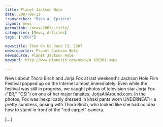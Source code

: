 ```yaml
---
title: Planet Jackson Hole
date: 2007-06-13
transcriber: "Mika A. Epstein"
layout: news
permalink: /news/2007/:title/
categories: [News, Articles]
tags: ["2007"]

newstitle: Them On Us June 13, 2007
newsreporter: Planet Jackson Hole
newssource: Planet Jackson Hole
newsurl: http://www.planetjh.com/news/A_101301.aspx

---
```


News about Thora Birch and Jorja Fox at last weekend's Jackson Hole Film Festival popped up on the Internet almost immediately. Even while the festival was still in progress, we caught photos of television star Jorja Fox ("ER," "CSI") on one of her major fansites, JorjaAllAround.com. In the photos, Fox was inexplicably dressed in khaki pants worn UNDERNEATH a pretty sundress, posing with Thora Birch, who looked like she had no idea how to stand in front of the "red carpet" camera.

[...]
